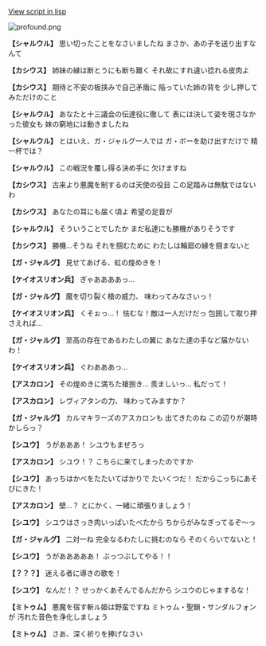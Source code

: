 [View script in lisp](../scripts/101103031.txt)

![profound.png](../images/backgrounds/profound.png)

**【シャルウル】**
思い切ったことをなさいましたね
まさか、あの子を送り出すなんて

**【カシウス】**
姉妹の縁は断とうにも断ち難く
それ故にすれ違い捻れる皮肉よ

**【カシウス】**
期待と不安の板挟みで自己矛盾に
陥っていた姉の背を
少し押してみただけのこと

**【シャルウル】**
あなたと十三議会の伝達役に徹して
表には決して姿を現さなかった彼女も
妹の窮地には動きましたね

**【シャルウル】**
とはいえ、ガ・ジャルグ一人では
ガ・ボーを助け出すだけで
精一杯では？

**【シャルウル】**
この戦況を覆し得る決め手に
欠けますね

**【カシウス】**
古来より悪魔を制するのは天使の役目
この足踏みは無駄ではないわ

**【カシウス】**
あなたの耳にも届く頃よ
希望の足音が

**【シャルウル】**
そういうことでしたか
まだ私達にも勝機がありそうです

**【カシウス】**
勝機…そうね
それを掴むために
わたしは輪廻の縁を掴まないと

**【ガ・ジャルグ】**
見せてあげる、虹の煌めきを！

**【ケイオスリオン兵】**
ぎゃああああっ…

**【ガ・ジャルグ】**
魔を切り裂く槍の威力、
味わってみなさいっ！

**【ケイオスリオン兵】**
くそぉっ…！
怯むな！敵は一人だけだっ
包囲して取り押さえれば…

**【ガ・ジャルグ】**
至高の存在であるわたしの翼に
あなた達の手など届かないわ！

**【ケイオスリオン兵】**
ぐわあああっ…

**【アスカロン】**
その煌めきに満ちた槍捌き…
羨ましいっ…
私だって！

**【アスカロン】**
レヴィアタンの力、
味わってみますか？

**【ガ・ジャルグ】**
カルマキラーズのアスカロンも
出てきたのね
この辺りが潮時かしらっ？

**【シユウ】**
うがあああ！
シユウもまぜろっ

**【アスカロン】**
シユウ！？
こちらに来てしまったのですか

**【シユウ】**
あっちはかべをたたいてばかりで
たいくつだ！
だからこっちにあそびにきた！

**【アスカロン】**
壁…？
とにかく、一緒に頑張りましょう！

**【シユウ】**
シユウはさっき肉いっぱいたべたから
ちからがみなぎってるぞ～っ

**【ガ・ジャルグ】**
二対一ね
完全なるわたしに挑むのなら
そのくらいでないと！

**【シユウ】**
うがあああああ！
ぶっつぶしてやる！！

**【？？？】**
迷える者に導きの歌を！

**【シユウ】**
なんだ！？
せっかくあそんでるんだから
シユウのじゃまするな！

**【ミトゥム】**
悪魔を宿す斬ル姫は野蛮ですね
ミトゥム・聖鎖・サンダルフォンが
汚れた音色を浄化しましょう

**【ミトゥム】**
さあ、深く祈りを捧げなさい